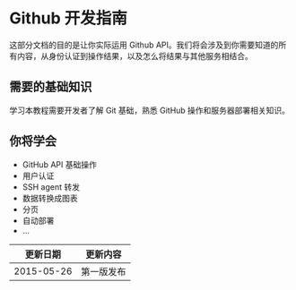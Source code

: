 # Github 开发指南

这部分文档的目的是让你实际运用 Github API。我们将会涉及到你需要知道的所有内容，从身份认证到操作结果，以及怎么将结果与其他服务相结合。


## 需要的基础知识
学习本教程需要开发者了解 Git 基础，熟悉 GitHub 操作和服务器部署相关知识。

## 你将学会

+ GitHub API 基础操作
+ 用户认证
+ SSH agent 转发
+ 数据转换成图表
+ 分页
+ 自动部署
+ ...

|更新日期    |更新内容
|----------|-------
|2015-05-26|第一版发布
